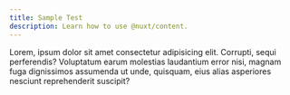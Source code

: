 ```yaml
---
title: Sample Test
description: Learn how to use @nuxt/content.
---
```


Lorem, ipsum dolor sit amet consectetur adipisicing elit. Corrupti, sequi perferendis? Voluptatum earum molestias laudantium error nisi, magnam fuga dignissimos assumenda ut unde, quisquam, eius alias asperiores nesciunt reprehenderit suscipit?
